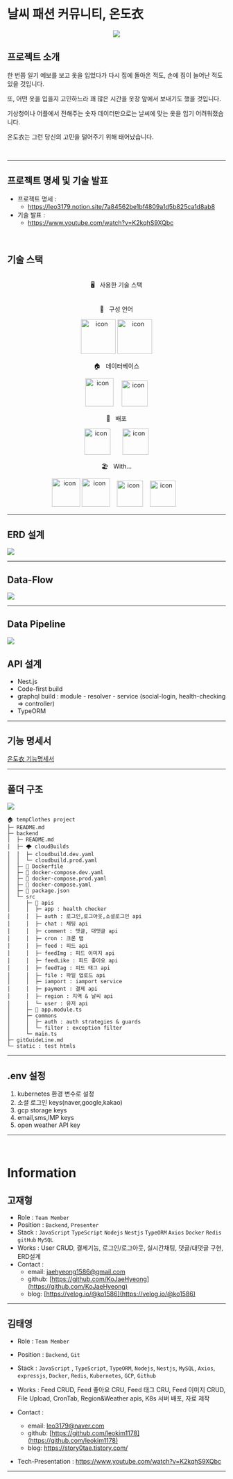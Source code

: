 # 날씨 패션 커뮤니티, 온도衣

<p align="center">
<img src="https://capsule-render.vercel.app/api?&type=waving&color=timeAuto&height=180&section=header&text=BackEnd&fontSize=50&animation=fadeIn&fontAlignY=45" />
  </p>

## 프로젝트 소개

한 번쯤 일기 예보를 보고 옷을 입었다가 다시 집에 돌아온 적도, 손에 짐이 늘어난 적도 있을 것입니다.

또, 어떤 옷을 입을지 고민하느라 꽤 많은 시간을 옷장 앞에서 보내기도 했을 것입니다.

기상청이나 어플에서 전해주는 숫자 데이터만으로는 날씨에 맞는 옷을 입기 어려워졌습니다.

온도衣는 그런 당신의 고민을 덜어주기 위해 태어났습니다.

<br>

---

## 프로젝트 명세 및 기술 발표
- 프로젝트 명세 :
  - https://leo3179.notion.site/7a84562be1bf4809a1d5b825ca1d8ab8
- 기술 발표 :
  - https://www.youtube.com/watch?v=K2kqhS9XQbc

<br>

## 기술 스택

<br>
<div align='center'> 🖥&nbsp&nbsp&nbsp사용한 기술 스택</div>
<br>
<p align="center">
📑&nbsp&nbsp&nbsp구성 언어
  </p>
<p align="center">
<img alt= "icon" wide="80" height="80" src ="https://techstack-generator.vercel.app/js-icon.svg">
<img alt= "icon" wide="80" height="80" src ="https://techstack-generator.vercel.app/ts-icon.svg">
  </p>
 <p align="center">
🏠&nbsp&nbsp&nbsp데이터베이스
  </p>
<p align="center">
<img alt= "icon" wide="65" height="65" src ="https://techstack-generator.vercel.app/mysql-icon.svg"> 
&nbsp&nbsp&nbsp
<img alt= "icon" wide="60" height="60" src ="https://cdn4.iconfinder.com/data/icons/redis-2/1451/Untitled-2-512.png">

  </p>
   <p align="center">
🚀&nbsp&nbsp&nbsp배포
  </p>
<p align="center">
<img alt= "icon" wide="60" height="60" src ="https://techstack-generator.vercel.app/kubernetes-icon.svg">
&nbsp
&nbsp
&nbsp
<img alt= "icon" wide="60" height="60" src="https://lirp.cdn-website.com/aa0ef369/dms3rep/multi/opt/google-cloud-icon-570w.png">
  </p>
    </p>
       <p align="center">
🏖&nbsp&nbsp&nbspWith...
  </p>
<p align="center">
<img alt= "icon" wide="65" height="65" src ="https://techstack-generator.vercel.app/graphql-icon.svg">
<img alt= "icon" wide="65" height="65" src ="https://techstack-generator.vercel.app/docker-icon.svg">
  &nbsp&nbsp
<img alt= "icon" wide="60" height="60" src ="https://symbols.getvecta.com/stencil_89/37_nestjs-icon.a67daec196.svg">
  &nbsp&nbsp
  <img alt= "icon" wide="60" height="60" src ="https://images.velog.io/images/dunde/post/51c56207-0c4b-4bd7-a223-6437ee7586f1/1_9hwcv7fEVKEw5LyWFok-lA.jpg">
  &nbsp&nbsp

</p>


  <hr>
</hr>

## ERD 설계

![](readme-imgs/%EC%98%A8%EB%8F%84%EC%9D%98%20ERD.png)

<hr>
</hr>

## Data-Flow

![](/readme-imgs/온도의%20dataflow.001.png)

<hr>
</hr>

## Data Pipeline

![](/readme-imgs/dataflow.001.png)

## API 설계

- Nest.js
- Code-first build
- graphql build : module - resolver - service (social-login, health-checking => controller)
- TypeORM

<hr>
</hr>

## 기능 명세서

[온도衣 기능명세서](https://docs.google.com/spreadsheets/d/1e6NoL06xnfxkcbL8yyFnORKwNP7KJ3nIz8Rm7LORrG4/edit#gid=0)

<hr>
</hr>

## 폴더 구조

![](/readme-imgs/api최종.png)

```
🏠 tempClothes project
├─ README.md
├─ backend
│  ├─ README.md
│  ├─ 🌩 cloudBuilds
│  │  ├─ cloudbuild.dev.yaml
│  │  └─ cloudbuild.prod.yaml
│  ├─ 🐳 Dockerfile
│  ├─ 🐳 docker-compose.dev.yaml
│  ├─ 🐳 docker-compose.prod.yaml
│  ├─ 🐳 docker-compose.yaml
│  ├─ 🎒 package.json
│  └─ src
│     ├─ 🍇 apis
│     │  ├─ app : health checker
│     │  ├─ auth : 로그인,로그아웃,소셜로그인 api
│     │  ├─ chat : 채팅 api
│     │  ├─ comment : 댓글, 대댓글 api
│     │  ├─ cron : 크론 탭
│     │  ├─ feed : 피드 api
│     │  ├─ feedImg : 피드 이미지 api
│     │  ├─ feedLike : 피드 좋아요 api
│     │  ├─ feedTag : 피드 태그 api
│     │  ├─ file : 파일 업로드 api
│     │  ├─ iamport : iamport service
│     │  ├─ payment : 결제 api
│     │  ├─ region : 지역 & 날씨 api
│     │  └─ user : 유저 api
│     ├─ 👑 app.module.ts
│     ├─ commons
│     │  ├─ auth : auth strategies & guards
│     │  └─ filter : exception filter
│     └─ main.ts
├─ gitGuideLine.md
└─ static : test htmls
```

<hr>
</hr>

## .env 설정

1. kubernetes 환경 변수로 설정
2. 소셜 로그인 keys(naver,google,kakao)
3. gcp storage keys
4. email,sms,IMP keys
5. open weather API key

<hr>
</hr>

<br>

# Information

## 고재형

- Role : `Team Member`
- Position : `Backend`, `Presenter`
- Stack : `JavaScript` `TypeScript` `Nodejs` `Nestjs` `TypeORM` `Axios` `Docker` `Redis` `gitHub` `MySQL`
- Works : User CRUD, 결제기능, 로그인/로그아웃, 실시간채팅, 댓글/대댓글 구현, ERD설계
- Contact :
  - email: jaehyeong1586@gmail.com
  - github: [https://github.com/KoJaeHyeong](https://github.com/KoJaeHyeong)
  - blog: [https://velog.io/@ko1586](https://velog.io/@ko1586)

<hr>
</hr>

## 김태영

- Role : `Team Member`
- Position : `Backend`, `Git`
- Stack : `JavaScript` , `TypeScript`, `TypeORM`, `Nodejs`, `Nestjs`, `MySQL`, `Axios`, `expressjs`, `Docker`, `Redis`, `Kubernetes`, `GCP`, `Github`
- Works : Feed CRUD, Feed 좋아요 CRU, Feed 태그 CRU, Feed 이미지 CRUD, File Upload, CronTab, Region&Weather apis, K8s 서버 배포, 자료 제작

- Contact :

  - email: leo3179@naver.com
  - github: [https://github.com/leokim1178](https://github.com/leokim1178)
  - blog: https://story0tae.tistory.com/

- Tech-Presentation : https://www.youtube.com/watch?v=K2kqhS9XQbc

<hr>
</hr>
<!-- Markdown link & img dfn's -->
